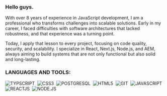 ### Hello guys.

With over 8 years of experience in JavaScript development, I am a professional who transforms challenges into scalable solutions. Early in my career, I faced difficulties with software architectures that lacked robustness, and that experience was a turning point.

Today, I apply that lesson to every project, focusing on code quality, security, and scalability. I specialize in React, Next.js, Node.js, and AEM, always aiming to build systems that are not only functional but also solid and long-lasting.


### LANGUAGES AND TOOLS:
![TYPSCRIPT](https://img.shields.io/badge/TypeScript-007ACC?style=for-the-badge&logo=typescript&logoColor=white)&nbsp;
![CSS3](https://img.shields.io/badge/CSS3-1572B6?style=for-the-badge&logo=css3&logoColor=white)&nbsp;
![POSTGRESQL](https://img.shields.io/badge/PostgreSQL-316192?style=for-the-badge&logo=postgresql&logoColor=white)&nbsp;
![HTML5](https://img.shields.io/badge/HTML5-E34F26?style=for-the-badge&logo=html5&logoColor=white)&nbsp;
![GIT](https://img.shields.io/badge/Git-F05032?style=for-the-badge&logo=git&logoColor=white)&nbsp;
![JAVASCRIPT](https://img.shields.io/badge/JavaScript-F7DF1E?style=for-the-badge&logo=javascript&logoColor=black)&nbsp;
![REACTJS](https://img.shields.io/badge/react-F7DF1E?style=for-the-badge&logo=react&logoColor=black)&nbsp;
![NODE.JS](https://img.shields.io/badge/Node.js-43853D?style=for-the-badge&logo=node.js&logoColor=white)&nbsp;


